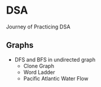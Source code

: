 # DSA
Journey of Practicing DSA

## Graphs

- DFS and BFS in undirected graph
    - Clone Graph
    - Word Ladder
    - Pacific Atlantic Water Flow

